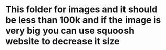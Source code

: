 # This folder for images and it should be less than 100k and if the image is very big you can use squoosh website to decrease it size
